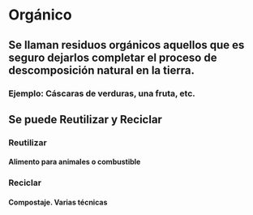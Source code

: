 # Orgánico

## Se llaman residuos orgánicos aquellos que es seguro dejarlos completar el proceso de descomposición natural en la tierra.
### Ejemplo: Cáscaras de verduras, una fruta, etc.

## Se puede Reutilizar y Reciclar

### Reutilizar
#### Alimento para animales o combustible

### Reciclar
#### Compostaje. Varias técnicas
